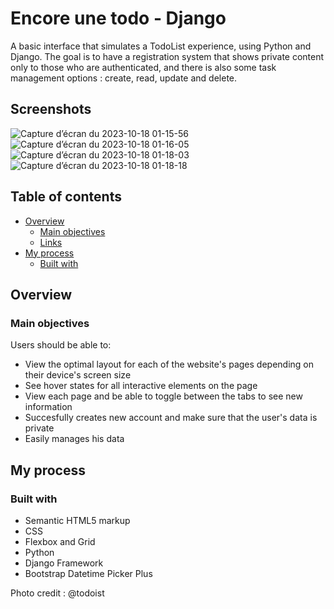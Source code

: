 # Encore une todo - Django

A basic interface that simulates a TodoList experience, using Python and Django.
The goal is to have a registration system that shows private content only to those who are authenticated, and there is also some task management options : create, read, update and delete.

## Screenshots
 ![Capture d’écran du 2023-10-18 01-15-56](https://github.com/ousmanito/encore-une-todo/assets/96242923/7a67776f-9b8b-43fb-9d63-97a584848cd2)
![Capture d’écran du 2023-10-18 01-16-05](https://github.com/ousmanito/encore-une-todo/assets/96242923/16bad08d-6ad0-488f-9d51-81981175b0ef)
 ![Capture d’écran du 2023-10-18 01-18-03](https://github.com/ousmanito/encore-une-todo/assets/96242923/e8f18a59-64cc-483b-a26c-38a849acb5bc)
![Capture d’écran du 2023-10-18 01-18-18](https://github.com/ousmanito/encore-une-todo/assets/96242923/eb1972cd-14cb-4836-8e8e-cc7d61ef4d4c)

 

## Table of contents

- [Overview](#overview)
  - [Main objectives](#main-objectives)
  - [Links](#links)
- [My process](#my-process)
  - [Built with](#built-with)

## Overview

### Main objectives

Users should be able to:

- View the optimal layout for each of the website's pages
depending on their device's screen size
- See hover states for all interactive elements on the page
- View each page and be able to toggle between the tabs to see new information
- Succesfully creates new account and make sure that the user's data is private
- Easily manages his data



## My process

### Built with

- Semantic HTML5 markup
- CSS 
- Flexbox and Grid
- Python
- Django Framework
- Bootstrap Datetime Picker Plus


Photo credit : @todoist




